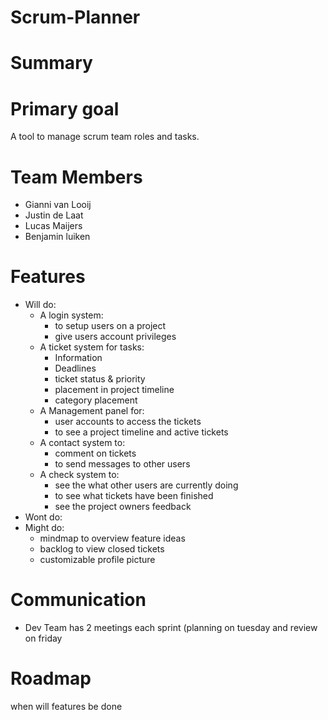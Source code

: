 # Scrum-Planner

# Summary

# Primary goal
  A tool to manage scrum team roles and tasks.

# Team Members
  * Gianni van Looij
  * Justin de Laat
  * Lucas Maijers
  * Benjamin luiken

# Features
  * Will do: 
    * A login system:
      * to setup users on a project
      * give users account privileges
    * A ticket system for tasks:
      * Information
      * Deadlines
      * ticket status & priority
      * placement in project timeline
      * category placement 
    * A Management panel for:
      * user accounts to access the tickets 
      * to see a project timeline and active tickets
    * A contact system to:
      * comment on tickets
      * to send messages to other users
    * A check system to:
      * see the what other users are currently doing
      * to see what tickets have been finished
      * see the project owners feedback
  * Wont do:
  * Might do:
    * mindmap to overview feature ideas 
    * backlog to view closed tickets
    * customizable profile picture

# Communication
  * Dev Team has 2 meetings each sprint (planning on tuesday and review on friday

# Roadmap
  when will features be done
